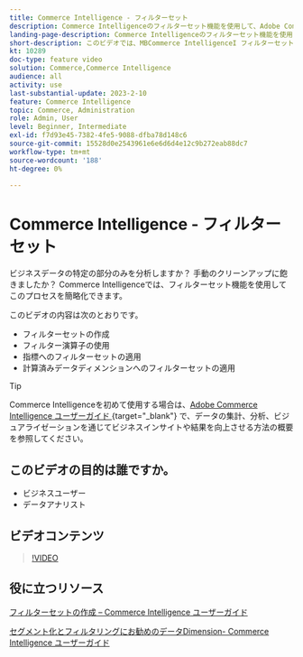 ```yaml
---
title: Commerce Intelligence - フィルターセット
description: Commerce Intelligenceのフィルターセット機能を使用して、Adobe CommerceとMagento Open Sourceのビジネスデータレポートを簡単にする方法を説明します。
landing-page-description: Commerce Intelligenceのフィルターセット機能を使用してビジネスデータレポートをシンプル化する方法については、このビデオをご覧ください。
short-description: このビデオでは、MBCommerce IntelligenceI フィルターセット機能を使用してビジネスデータレポートを簡素化する方法を説明します。
kt: 10289
doc-type: feature video
solution: Commerce,Commerce Intelligence
audience: all
activity: use
last-substantial-update: 2023-2-10
feature: Commerce Intelligence
topic: Commerce, Administration
role: Admin, User
level: Beginner, Intermediate
exl-id: f7d93e45-7382-4fe5-9088-dfba78d148c6
source-git-commit: 15528d0e2543961e6e6d6d4e12c9b272eab88dc7
workflow-type: tm+mt
source-wordcount: '188'
ht-degree: 0%

---
```


# Commerce Intelligence - フィルターセット

ビジネスデータの特定の部分のみを分析しますか？ 手動のクリーンアップに飽きましたか？ Commerce Intelligenceでは、フィルターセット機能を使用してこのプロセスを簡略化できます。

このビデオの内容は次のとおりです。

- フィルターセットの作成
- フィルター演算子の使用
- 指標へのフィルターセットの適用
- 計算済みデータディメンションへのフィルターセットの適用

>[!TIP]
>
>Commerce Intelligenceを初めて使用する場合は、[Adobe Commerce Intelligence ユーザーガイド ](https://experienceleague.adobe.com/docs/commerce-business-intelligence/mbi/guide-overview.html?lang=ja){target="_blank"} で、データの集計、分析、ビジュアライゼーションを通じてビジネスインサイトや結果を向上させる方法の概要を参照してください。

## このビデオの目的は誰ですか。

- ビジネスユーザー
- データアナリスト

## ビデオコンテンツ

>[!VIDEO](https://video.tv.adobe.com/v/346404?quality=12&learn=on&captions=jpn)

## 役に立つリソース

[ フィルターセットの作成 – Commerce Intelligence ユーザーガイド ](https://experienceleague.adobe.com/docs/commerce-business-intelligence/mbi/build/reports/ess-manage-data-filters.html?lang=ja)

[ セグメント化とフィルタリングにお勧めのデータDimension- Commerce Intelligence ユーザーガイド ](https://experienceleague.adobe.com/docs/commerce-business-intelligence/mbi/best-practices/data/segment-filter.html?lang=ja)
